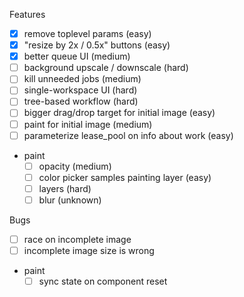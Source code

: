 Features
- [x] remove toplevel params (easy)
- [x] "resize by 2x / 0.5x" buttons (easy)
- [x] better queue UI (medium)
- [ ] background upscale / downscale (hard)
- [ ] kill unneeded jobs (medium)
- [ ] single-workspace UI (hard)
- [ ] tree-based workflow (hard)
- [ ] bigger drag/drop target for initial image (easy)
- [ ] paint for initial image (medium)
- [ ] parameterize lease_pool on info about work (easy)
- paint
  - [ ] opacity (medium)
  - [ ] color picker samples painting layer (easy)
  - [ ] layers (hard)
  - [ ] blur (unknown)

Bugs
- [ ] race on incomplete image
- [ ] incomplete image size is wrong
- paint
  - [ ] sync state on component reset
